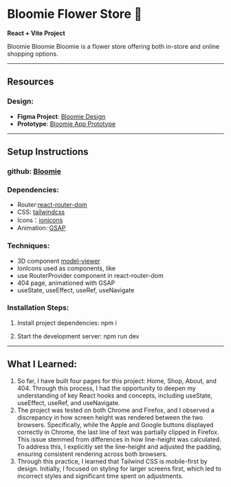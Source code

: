 # Bloomie Flower Store 🌸

**React + Vite Project**

Bloomie Bloomie Bloomie is a flower store offering both in-store and online shopping options.

---

## Resources

### Design:

- **Figma Project**: [Bloomie Design](https://www.figma.com/design/m24HAz42h3DNXgcbUf4PFJ/Bloomie?node-id=0-1&p=f&t=xv0EKzgGbUqhsPBj-0)
- **Prototype**: [Bloomie App Prototype](https://www.figma.com/proto/m24HAz42h3DNXgcbUf4PFJ/Bloomie?node-id=32-175&node-type=canvas&t=5SbDYwfoUMlI4P4f-0&scaling=min-zoom&content-scaling=fixed&page-id=0%3A1&starting-point-node-id=32%3A128&show-proto-sidebar=1)

---

## Setup Instructions

### github: [Bloomie](https://github.com/blueberryliaojuan/bloomie.git)

### Dependencies:

- Router:[react-router-dom](https://reactrouter.com/)
- CSS: [tailwindcss](https://tailwindcss.com/)
- Icons：[ionicons](https://ionic.io/ionicons)
- Animation: [GSAP](https://gsap.com/)
  <!-- - classname: [classnames](https://www.npmjs.com/package/classnames) -->
  <!-- - JSON Server: [typicode/json-server](https://github.com/typicode/json-server) -->

### Techniques:

- 3D component [model-viewer](https://modelviewer.dev/)
- IonIcons used as components, like <IonIcon icon={heartOutline} className="text-lg" />
- use RouterProvider component in react-router-dom
- 404 page, animationed with GSAP
- useState, useEffect, useRef, useNavigate

### Installation Steps:

1. Install project dependencies: npm i
<!-- 2. Set up the JSON Server:
   npm db -->
2. Start the development server: npm run dev

---

## What I Learned:

1. So far, I have built four pages for this project: Home, Shop, About, and 404. Through this process, I had the opportunity to deepen my understanding of key React hooks and concepts, including useState, useEffect, useRef, and useNavigate.
2. The project was tested on both Chrome and Firefox, and I observed a discrepancy in how screen height was rendered between the two browsers. Specifically, while the Apple and Google buttons displayed correctly in Chrome, the last line of text was partially clipped in Firefox. This issue stemmed from differences in how line-height was calculated. To address this, I explicitly set the line-height and adjusted the padding, ensuring consistent rendering across both browsers.
3. Through this practice, I learned that Tailwind CSS is mobile-first by design. Initially, I focused on styling for larger screens first, which led to incorrect styles and significant time spent on adjustments.
